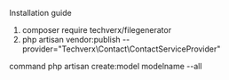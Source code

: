 Installation guide
1) composer require techverx/filegenerator
2) php artisan vendor:publish --provider="Techverx\Contact\ContactServiceProvider"

command 
php artisan create:model modelname --all
